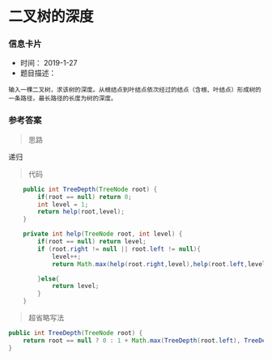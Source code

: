# 二叉树的深度 

### 信息卡片 

- 时间： 2019-1-27
- 题目描述：

```
输入一棵二叉树，求该树的深度。从根结点到叶结点依次经过的结点（含根、叶结点）形成树的一条路径，最长路径的长度为树的深度。
```



### 参考答案

> 思路

递归


> 代码

```java
    public int TreeDepth(TreeNode root) {
        if(root == null) return 0;
        int level = 1;
        return help(root,level);
    }

    private int help(TreeNode root, int level) {
        if(root == null) return level;
        if (root.right != null || root.left != null){
            level++;
            return Math.max(help(root.right,level),help(root.left,level));

        }else{
            return level;
        }
    }

```

 

> 超省略写法

```java
public int TreeDepth(TreeNode root) {
    return root == null ? 0 : 1 + Math.max(TreeDepth(root.left), TreeDepth(root.right));
}
```

 
